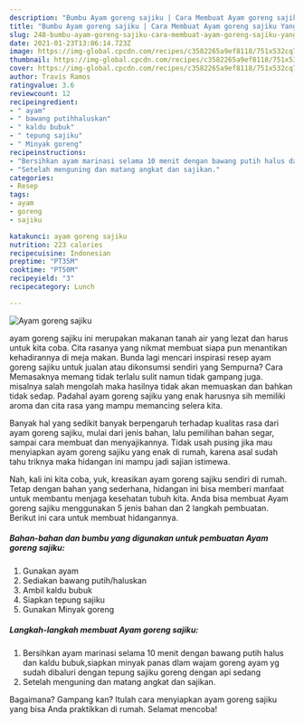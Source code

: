```yaml
---
description: "Bumbu Ayam goreng sajiku | Cara Membuat Ayam goreng sajiku Yang Lezat"
title: "Bumbu Ayam goreng sajiku | Cara Membuat Ayam goreng sajiku Yang Lezat"
slug: 248-bumbu-ayam-goreng-sajiku-cara-membuat-ayam-goreng-sajiku-yang-lezat
date: 2021-01-23T13:06:14.723Z
image: https://img-global.cpcdn.com/recipes/c3582265a9ef8118/751x532cq70/ayam-goreng-sajiku-foto-resep-utama.jpg
thumbnail: https://img-global.cpcdn.com/recipes/c3582265a9ef8118/751x532cq70/ayam-goreng-sajiku-foto-resep-utama.jpg
cover: https://img-global.cpcdn.com/recipes/c3582265a9ef8118/751x532cq70/ayam-goreng-sajiku-foto-resep-utama.jpg
author: Travis Ramos
ratingvalue: 3.6
reviewcount: 12
recipeingredient:
- " ayam"
- " bawang putihhaluskan"
- " kaldu bubuk"
- " tepung sajiku"
- " Minyak goreng"
recipeinstructions:
- "Bersihkan ayam marinasi selama 10 menit dengan bawang putih halus dan kaldu bubuk,siapkan minyak panas dlam wajam goreng ayam yg sudah dibaluri dengan tepung sajiku goreng dengan api sedang"
- "Setelah menguning dan matang angkat dan sajikan."
categories:
- Resep
tags:
- ayam
- goreng
- sajiku

katakunci: ayam goreng sajiku 
nutrition: 223 calories
recipecuisine: Indonesian
preptime: "PT35M"
cooktime: "PT50M"
recipeyield: "3"
recipecategory: Lunch

---
```



![Ayam goreng sajiku](https://img-global.cpcdn.com/recipes/c3582265a9ef8118/751x532cq70/ayam-goreng-sajiku-foto-resep-utama.jpg)


ayam goreng sajiku ini merupakan makanan tanah air yang lezat dan harus untuk kita coba. Cita rasanya yang nikmat membuat siapa pun menantikan kehadirannya di meja makan.
Bunda lagi mencari inspirasi resep ayam goreng sajiku untuk jualan atau dikonsumsi sendiri yang Sempurna? Cara Memasaknya memang tidak terlalu sulit namun tidak gampang juga. misalnya salah mengolah maka hasilnya tidak akan memuaskan dan bahkan tidak sedap. Padahal ayam goreng sajiku yang enak harusnya sih memiliki aroma dan cita rasa yang mampu memancing selera kita.

Banyak hal yang sedikit banyak berpengaruh terhadap kualitas rasa dari ayam goreng sajiku, mulai dari jenis bahan, lalu pemilihan bahan segar, sampai cara membuat dan menyajikannya. Tidak usah pusing jika mau menyiapkan ayam goreng sajiku yang enak di rumah, karena asal sudah tahu triknya maka hidangan ini mampu jadi sajian istimewa.




Nah, kali ini kita coba, yuk, kreasikan ayam goreng sajiku sendiri di rumah. Tetap dengan bahan yang sederhana, hidangan ini bisa memberi manfaat untuk membantu menjaga kesehatan tubuh kita. Anda bisa membuat Ayam goreng sajiku menggunakan 5 jenis bahan dan 2 langkah pembuatan. Berikut ini cara untuk membuat hidangannya.

<!--inarticleads1-->

##### Bahan-bahan dan bumbu yang digunakan untuk pembuatan Ayam goreng sajiku:

1. Gunakan  ayam
1. Sediakan  bawang putih/haluskan
1. Ambil  kaldu bubuk
1. Siapkan  tepung sajiku
1. Gunakan  Minyak goreng




<!--inarticleads2-->

##### Langkah-langkah membuat Ayam goreng sajiku:

1. Bersihkan ayam marinasi selama 10 menit dengan bawang putih halus dan kaldu bubuk,siapkan minyak panas dlam wajam goreng ayam yg sudah dibaluri dengan tepung sajiku goreng dengan api sedang
1. Setelah menguning dan matang angkat dan sajikan.




Bagaimana? Gampang kan? Itulah cara menyiapkan ayam goreng sajiku yang bisa Anda praktikkan di rumah. Selamat mencoba!
